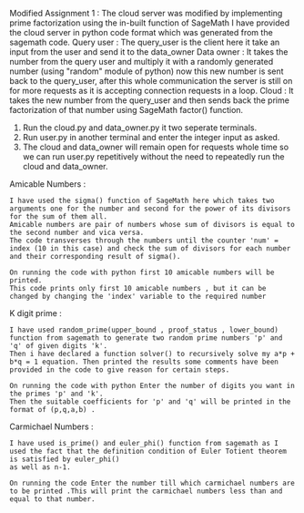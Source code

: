 Modified Assignment 1 :
    The cloud server was modified by implementing prime factorization using the in-built function of SageMath 
    I have provided the cloud server in python code format which was generated from the sagemath code.
Query user :
    The query_user is the client here it take an input from the user and send it to the data_owner 
Data owner :
    It takes the number from the query user and multiply it with a randomly generated number (using "random" module of python) now this new number is sent back to the query_user, after this whole communication the server is still on for more requests as it is accepting connection requests in a loop.
Cloud :
    It takes the new number from the query_user and then sends back the prime factorization of that number using SageMath factor() function.

1. Run the cloud.py and data_owner.py it two seperate terminals. 
2. Run user.py in another terminal and enter the integer input as asked.
3. The cloud and data_owner will remain open for requests whole time so we can run user.py repetitively without the need to repeatedly run the cloud and data_owner.

Amicable Numbers :

    I have used the sigma() function of SageMath here which takes two arguments one for the number and second for the power of its divisors for the sum of them all.
    Amicable numbers are pair of numbers whose sum of divisors is equal to the second number and vica versa.
    The code transverses through the numbers until the counter 'num' = index (10 in this case) and check the sum of divisors for each number and their corresponding result of sigma().

    On running the code with python first 10 amicable numbers will be printed.
    This code prints only first 10 amicable numbers , but it can be changed by changing the 'index' variable to the required number

K digit prime :
    
    I have used random_prime(upper_bound , proof_status , lower_bound) function from sagemath to generate two random prime numbers 'p' and 'q' of given digits 'k'.
    Then i have declared a function solver() to recursively solve my a*p + b*q = 1 equation. Then printed the results some comments have been provided in the code to give reason for certain steps.

    On running the code with python Enter the number of digits you want in the primes 'p' and 'k'.
    Then the suitable coefficients for 'p' and 'q' will be printed in the format of (p,q,a,b) .

Carmichael Numbers :

    I have used is_prime() and euler_phi() function from sagemath as I used the fact that the definition condition of Euler Totient theorem is satisfied by euler_phi()
    as well as n-1. 

    On running the code Enter the number till which carmichael numbers are to be printed .This will print the carmichael numbers less than and equal to that number.
